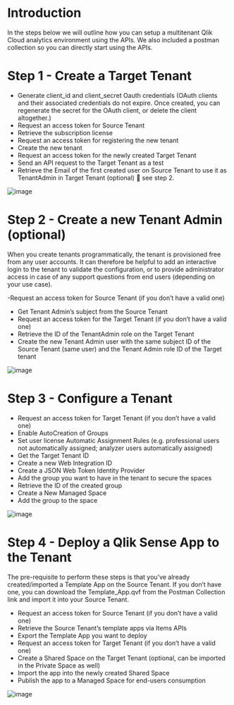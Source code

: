 # Introduction

In the steps below we will outline how you can setup a multitenant Qlik Cloud analytics environment using the APIs. We also included a postman collection so you can directly start using the APIs.

# Step 1 - Create a  Target Tenant

- Generate client_id and client_secret Oauth credentials (OAuth clients and their associated credentials do not expire. Once created, you can regenerate the secret for the OAuth client, or delete the client altogether.)
- Request an access token for Source Tenant
- Retrieve the subscription license
- Request an access token for registering the new tenant
- Create the new tenant
- Request an access token for the newly created Target Tenant
- Send an API request to the Target Tenant as a test
- Retrieve the Email of the first created user on Source Tenant to use it as TenantAdmin in Target Tenant (optional)  see step 2.

![image](https://user-images.githubusercontent.com/12411165/197149856-a7030d8d-0526-453f-853f-db6cbccb2f75.png)

# Step 2 - Create a new Tenant Admin (optional)

When you create tenants programmatically, the tenant is provisioned free from any user accounts. It can therefore be helpful to add an interactive login to the tenant to validate the configuration, or to provide administrator access in case of any support questions from end users (depending on your use case).

-Request an access token for Source Tenant (if you don’t have a valid one)
- Get Tenant Admin’s subject from the Source Tenant
- Request an access token for the Target Tenant (if you don’t have a valid one)
- Retrieve the ID of the TenantAdmin role on the Target Tenant
- Create the new Tenant Admin user with the same subject ID of the Source Tenant (same user) and the Tenant Admin role ID of the Target tenant

![image](https://user-images.githubusercontent.com/12411165/197150490-4c9f14ef-25f8-44ef-9029-28c7459d39c3.png)


# Step 3 - Configure a Tenant

- Request an access token for Target Tenant (if you don’t have a valid one)
- Enable AutoCreation of Groups
- Set user license Automatic Assignment Rules (e.g. professional users not automatically assigned; analyzer users automatically assigned)
- Get the Target Tenant ID
- Create a new Web Integration ID
- Create a JSON Web Token Identity Provider
- Add the group you want to have in the tenant to secure the spaces
- Retrieve the ID of the created group
- Create a New Managed Space
- Add the group to the space

![image](https://user-images.githubusercontent.com/12411165/197151137-f3f6f6c9-050a-45cb-9fa4-375b4d94b78c.png)

# Step 4 - Deploy a Qlik Sense App to the Tenant

The pre-requisite to perform these steps is that you’ve already created/imported a Template App on the Source Tenant. If you don’t have one, you can download the Template_App.qvf from the Postman Collection link and import it into your Source Tenant.

- Request an access token for Source Tenant (if you don’t have a valid one)
- Retrieve the Source Tenant’s template apps via Items APIs
- Export the Template App you want to deploy
- Request an access token for Target Tenant (if you don’t have a valid one)
- Create a Shared Space on the Target Tenant (optional, can be imported in the Private Space as well)
- Import the app into the newly created Shared Space
- Publish the app to a Managed Space for end-users consumption

![image](https://user-images.githubusercontent.com/12411165/197152994-4aec46a9-de8d-484b-b5f9-4bd187b025f5.png)


